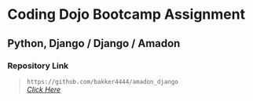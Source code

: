 # Coding Dojo Bootcamp Assignment
## Python, Django / Django / Amadon

### Repository Link  

> ``` https://github.com/bakker4444/amadon_django ```  
> _[Click Here](https://github.com/bakker4444/amadon_django)_  
